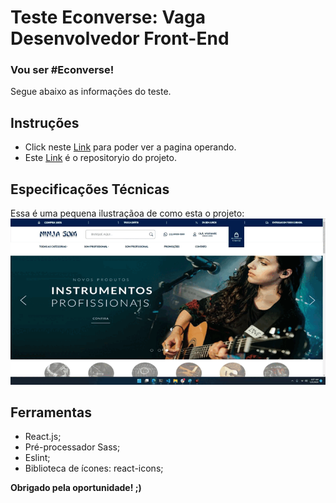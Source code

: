 # Teste Econverse: Vaga Desenvolvedor Front-End

### Vou ser #Econverse!

Segue abaixo as informações do teste.

## Instruções
- Click neste [Link](https://ronald-assis.github.io/teste-front-end) para poder ver a pagina operando.
- Este [Link](https://github.com/ronald-assis/teste-front-end) é o repositoryio do projeto.

## Especificações Técnicas
Essa é uma pequena ilustraçãoa de como esta o projeto:
![Project Gif](./test_econverse.gif)


## Ferramentas
- React.js;
- Pré-processador Sass;
- Eslint;
- Biblioteca de ícones: react-icons;

**Obrigado pela oportunidade! ;)**
